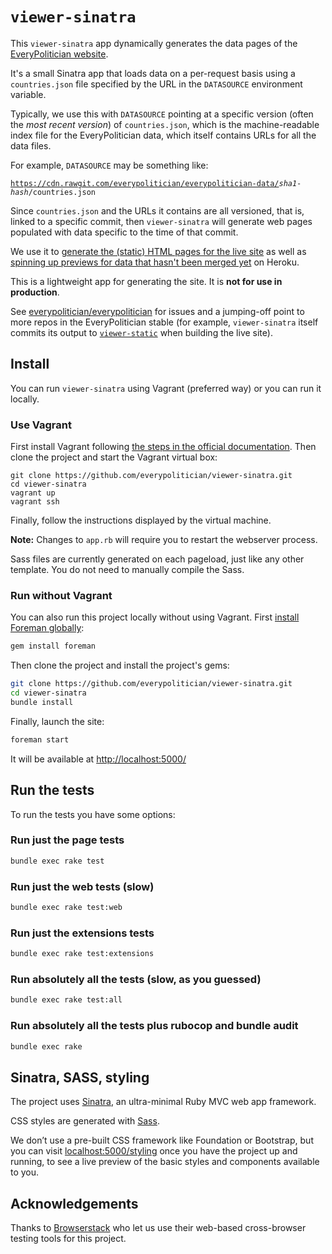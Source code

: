 # `viewer-sinatra`

This `viewer-sinatra` app dynamically generates the data pages of
the [EveryPolitician website](http://everypolitician.org).

It's a small Sinatra app that loads data on a per-request basis
using a `countries.json` file specified by the URL in the `DATASOURCE`
environment variable.

Typically, we use this with `DATASOURCE` pointing at a specific version
(often the *most recent version*) of `countries.json`, which is the
machine-readable index file for the EveryPolitician data, which itself
contains URLs for all the data files.

For example, `DATASOURCE` may be something like:

<code>https://cdn.rawgit.com/everypolitician/everypolitician-data/<em>sha1-hash</em>/countries.json</code>

Since `countries.json` and the URLs it contains are all versioned, that is,
linked to a specific commit, then `viewer-sinatra` will generate web pages populated
with data specific to the time of that commit.

We use it to [generate the (static) HTML pages for the live site](https://medium.com/@everypolitician/how-i-build-the-everypolitician-website-6fd581867d10)
as well as [spinning up previews for data that hasn't been merged yet](https://medium.com/@everypolitician/i-let-humans-peek-into-the-future-f4fe09eba59c)
on Heroku.

This is a lightweight app for generating the site. It is **not for use in production**.

See [everypolitician/everypolitician](https://github.com/everypolitician/everypolitician) for issues
and a jumping-off point to more repos in the EveryPolitician stable (for example, `viewer-sinatra` itself commits
its output to [`viewer-static`](https://github.com/everypolitician/viewer-static)
when building the live site).



## Install

You can run `viewer-sinatra` using Vagrant (preferred way) or you can run it locally.

### Use Vagrant

First install Vagrant following [the steps in the official documentation](http://docs.vagrantup.com/v2/installation/). Then clone the project and start the Vagrant virtual box:

    git clone https://github.com/everypolitician/viewer-sinatra.git
    cd viewer-sinatra
    vagrant up
    vagrant ssh

Finally, follow the instructions displayed by the virtual machine.

**Note:** Changes to `app.rb` will require you to restart the webserver process.

Sass files are currently generated on each pageload, just like any other template. You do not need to manually compile the Sass.

### Run without Vagrant

You can also run this project locally without using Vagrant. First [install Foreman globally](https://github.com/ddollar/foreman#installation):

```bash
gem install foreman
```

Then clone the project and install the project's gems:

```bash
git clone https://github.com/everypolitician/viewer-sinatra.git
cd viewer-sinatra
bundle install
```

Finally, launch the site:

```bash
foreman start
```

It will be available at <http://localhost:5000/>

## Run the tests

To run the tests you have some options:

### Run just the page tests

```bash
bundle exec rake test
```

### Run just the web tests (slow)

```bash
bundle exec rake test:web
```

### Run just the extensions tests

```bash
bundle exec rake test:extensions
```

### Run absolutely all the tests (slow, as you guessed)

```bash
bundle exec rake test:all
```

### Run absolutely all the tests plus rubocop and bundle audit

```bash
bundle exec rake
```


## Sinatra, SASS, styling

The project uses [Sinatra](http://www.sinatrarb.com), an ultra-minimal Ruby MVC web app framework.

CSS styles are generated with [Sass](http://sass-lang.com).

We don’t use a pre-built CSS framework like Foundation or Bootstrap, but you can visit [localhost:5000/styling](http://localhost:5000/styling) once you have the project up and running, to see a live preview of the basic styles and components available to you.

## Acknowledgements

Thanks to [Browserstack](https://www.browserstack.com/) who let us use their web-based cross-browser testing tools for this project.
